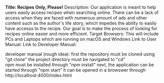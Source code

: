**Title: Recipes Only, Please!**
Description: Our application is meant to help users easily access recipes when searching online. There can be a lack of access when they are faced with numerous amount of ads and other content such as the author's life story, which impedes the ability to easily have accesss to the recipe. Our goal is to make the process of looking for recipes online easier and more efficient. 
Target Browsers: This will include PCs and Laptops which are running on macOS and Windows
Link to User Manual: 
Link to Developer Manual: 

developer manual (rough idea): 
  first the repository must be cloned using "git clone"
  the project directory must be navigated to "cd"  
  npm must be installed through "npm install" 
  next, the application can be started through "npm start" 
  it can be opened in a browswer through http://localhost:4000/index.html
  
